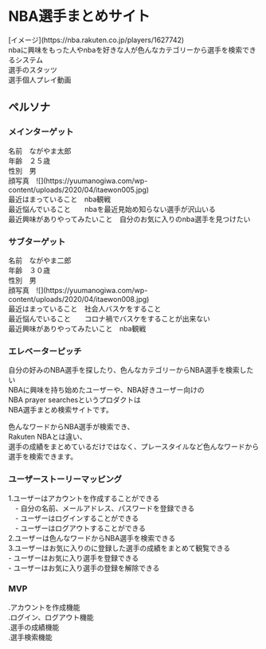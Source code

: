 <h1>NBA選手まとめサイト </h1>  
[イメージ](https://nba.rakuten.co.jp/players/1627742)<br>
nbaに興味をもった人やnbaを好きな人が色んなカテゴリーから選手を検索できるシステム<br>
選手のスタッツ<br> 
選手個人プレイ動画 <br>

<h2>ペルソナ</h2>

<h3>メインターゲット</h3>
名前　ながやま太郎<br>
年齢　２５歳<br>
性別　男<br>
顔写真　![](https://yuumanogiwa.com/wp-content/uploads/2020/04/itaewon005.jpg)<br>
最近はまっていること　nba観戦<br>
最近悩んでいること　　nbaを最近見始め知らない選手が沢山いる<br>
最近興味がありやってみたいこと　自分のお気に入りのnba選手を見つけたい<br>

<h3>サブターゲット</h3>
名前　ながやま二郎<br>
年齢　３０歳<br>
性別　男<br>
顔写真　![](https://yuumanogiwa.com/wp-content/uploads/2020/04/itaewon008.jpg)<br>
最近はまっていること　社会人バスケをすること<br>
最近悩んでいること　　コロナ禍でバスケをすることが出来ない<br>
最近興味がありやってみたいこと　nba観戦<br>

<h3>エレベーターピッチ</h3>
自分の好みのNBA選手を探したり、色んなカテゴリーからNBA選手を検索したい<br>
NBAに興味を持ち始めたユーザーや、NBA好きユーザー向けの<br>
NBA prayer searchesというプロダクトは<br>
NBA選手まとめ検索サイトです。<br>

色んなワードからNBA選手が検索でき、<br>
Rakuten NBAとは違い、<br>
選手の成績をまとめているだけではなく、プレースタイルなど色んなワードから選手を検索できます。<br>

<h3>ユーザーストーリーマッピング</h3>
1.ユーザーはアカウントを作成することができる<br>
　- 自分の名前、メールアドレス、パスワードを登録できる<br>
　- ユーザーはログインすることができる<br>
　- ユーザーはログアウトすることができる<br>
2.ユーザーは色んなワードからNBA選手を検索できる<br>
3.ユーザーはお気に入りのに登録した選手の成績をまとめて観覧できる<br>
  - ユーザーはお気に入り選手を登録できる<br>
  - ユーザーはお気に入り選手の登録を解除できる<br>
  
<h3>MVP</h3>
.アカウントを作成機能<br>
.ログイン、ログアウト機能<br>
.選手の成績機能<br>
.選手検索機能<br>













